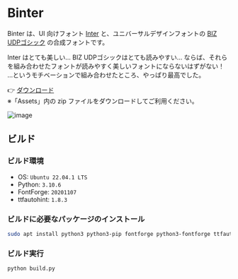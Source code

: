 # Binter

Binter は、UI 向けフォント [Inter](https://github.com/rsms/inter) と、ユニバーサルデザインフォントの [BIZ UDPゴシック](https://github.com/googlefonts/morisawa-biz-ud-gothic) の合成フォントです。

Inter はとても美しい… BIZ UDPゴシックはとても読みやすい… ならば、それらを組み合わせたフォントが読みやすく美しいフォントにならないはずがない！  
…というモチベーションで組み合わせたところ、やっぱり最高でした。

👉 [ダウンロード](https://github.com/yuru7/Binter/releases)  
※「Assets」内の zip ファイルをダウンロードしてご利用ください。

![image](https://user-images.githubusercontent.com/13458509/207849673-4736a9c6-f7ff-4bfe-b266-8426eabe01d9.png)

## ビルド

### ビルド環境

- OS: `Ubuntu 22.04.1 LTS`
- Python: `3.10.6`
- FontForge: `20201107`
- ttfautohint: `1.8.3`

### ビルドに必要なパッケージのインストール

```sh
sudo apt install python3 python3-pip fontforge python3-fontforge ttfautohint
```

### ビルド実行

```sh
python build.py
```
